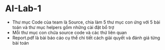 # AI-Lab-1

- Thư mục Code của team là Source, chia làm 5 thư mục con ứng với 5 bài toán và thư mục helpers gồm những cài đặt bổ trợ
- Mỗi thư mục con chứa source code và các thứ liên quan
- Report.pdf là bài báo cáo cụ thể chi tiết cách giải quyết và đánh giá từng bài toán
